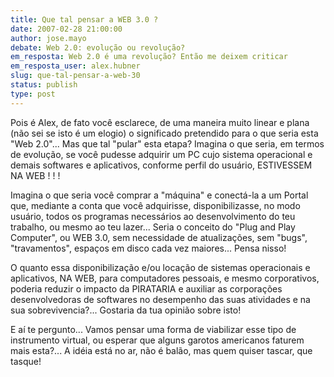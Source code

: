 ```yaml
---
title: Que tal pensar a WEB 3.0 ?
date: 2007-02-28 21:00:00
author: jose.mayo
debate: Web 2.0: evolução ou revolução?
em_resposta: Web 2.0 é uma revolução? Então me deixem criticar
em_resposta_user: alex.hubner
slug: que-tal-pensar-a-web-30
status: publish 
type: post
---
```


Pois é Alex, de fato você esclarece, de uma maneira muito linear e plana (não sei se isto é um elogio) o significado pretendido para o que seria esta "Web 2.0"... Mas que tal "pular" esta etapa? Imagina o que seria, em termos de evolução, se você pudesse adquirir um PC cujo sistema operacional e demais softwares e aplicativos, conforme perfil do usuário, ESTIVESSEM NA WEB ! ! !   

  

  

Imagina o que seria você comprar a "máquina" e conectá-la a um Portal que, mediante a conta que você adquirisse, disponibilizasse, no modo usuário, todos os programas necessários ao desenvolvimento do teu trabalho, ou mesmo ao teu lazer... Seria o conceito do "Plug and Play Computer", ou WEB 3.0, sem necessidade de atualizações, sem "bugs", "travamentos", espaços em disco cada vez maiores... Pensa nisso!   

  

  

O quanto essa disponibilização e/ou locação de sistemas operacionais e aplicativos, NA WEB, para computadores pessoais, e mesmo corporativos, poderia reduzir o impacto da PIRATARIA e auxiliar as corporações desenvolvedoras de softwares no desempenho das suas atividades e na sua sobrevivencia?... Gostaria da tua opinião sobre isto!   

  

  

E aí te pergunto... Vamos pensar uma forma de viabilizar esse tipo de instrumento virtual, ou esperar que alguns garotos americanos faturem mais esta?... A idéia está no ar, não é balão, mas quem quiser tascar, que tasque!
